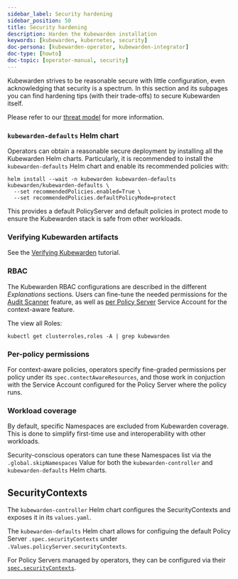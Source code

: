 ```yaml
---
sidebar_label: Security hardening
sidebar_position: 50
title: Security hardening
description: Harden the Kubewarden installation
keywords: [kubewarden, kubernetes, security]
doc-persona: [kubewarden-operator, kubewarden-integrator]
doc-type: [howto]
doc-topic: [operator-manual, security]
---
```


Kubewarden strives to be reasonable secure with little configuration, even
acknowledging that security is a spectrum.
In this section and its subpages you can find hardening tips (with their
trade-offs) to secure Kubewarden itself.

Please refer to our [threat model](../reference/threat-model) for more information.

### `kubewarden-defaults` Helm chart

Operators can obtain a reasonable secure deployment by installing all the
Kubewarden Helm charts. Particularly, it is recommended to install the
`kubewarden-defaults` Helm chart and enable its recommended policies with:

```console
helm install --wait -n kubewarden kubewarden-defaults kubewarden/kubewarden-defaults \
  --set recommendedPolicies.enabled=True \
  --set recommendedPolicies.defaultPolicyMode=protect
```

This provides a default PolicyServer and default policies in protect mode to
ensure the Kubewarden stack is safe from other workloads.

### Verifying Kubewarden artifacts

See the [Verifying Kubewarden](../tutorials/verifying-kubewarden) tutorial.

### RBAC

The Kubewarden RBAC configurations are described in the different
_Explanations_ sections. Users can fine-tune the needed permissions for the
[Audit Scanner](../explanations/audit-scanner#permissions-and-serviceaccounts)
feature, as well as [per Policy Server](../explanations/context-aware-policies)
Service Account for the context-aware feature.

The view all Roles:

```console
kubectl get clusterroles,roles -A | grep kubewarden
```

### Per-policy permissions

For context-aware policies, operators specify fine-graded permissions per
policy under its `spec.contectAwareResources`, and those work in conjuction
with the Service Account configured for the Policy Server where the policy
runs.

### Workload coverage

By default, specific Namespaces are excluded from Kubewarden coverage. This is
done to simplify first-time use and interoperability with other workloads.

Security-conscious operators can tune these Namespaces list via the
`.global.skipNamespaces` Value for both the `kubewarden-controller` and
`kubewarden-defaults` Helm charts.

## SecurityContexts

The `kubewarden-controller` Helm chart configures the SecurityContexts and
exposes it in its `values.yaml`.

The `kubewarden-defaults` Helm chart allows for configuing the default Policy
Server `.spec.securityContexts` under `.Values.policyServer.securityContexts`.

For Policy Servers managed by operators, they can be configured via their
[`spec.securityContexts`](https://docs.kubewarden.io/reference/CRDs#policyserversecurity).
